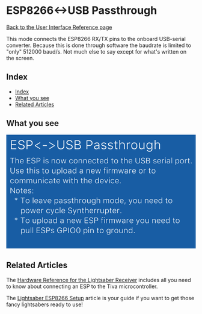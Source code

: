 # ESP8266<->USB Passthrough

[Back to the User Interface Reference page](README.md#readme)

This mode connects the ESP8266 RX/TX pins to the onboard USB-serial converter. Because this is done through software the baudrate is limited to "only" 512000 baud/s. Not much else to say except for what's written on the screen.

## Index
* [Index](#index)
* [What you see](#what-you-see)
* [Related Articles](#related-articles)

## What you see

![ESP<->USB Passthrough](/Documentation/Pictures/UI/ESP-USB.png)

## Related Articles

The [Hardware Reference for the Lightsaber Receiver](/Documentation/Wiki/HW/Lightsaber%20Receiver.md#readme) includes all you need to know about connecting an ESP to the Tiva microcontroller. 

The [Lightsaber ESP8266 Setup](/Documentation/Wiki/Lightsaber%20ESP8266%20Setup.md#readme) article is your guide if you want to get those fancy lightsabers ready to use!
